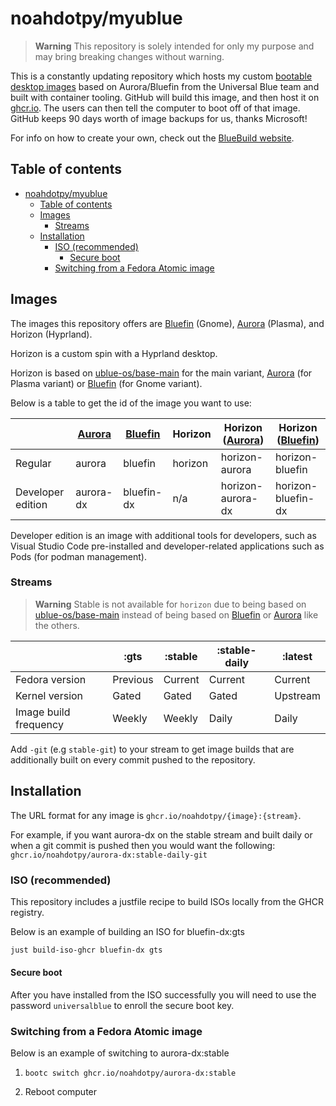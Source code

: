 # noahdotpy/myublue

> **Warning** This repository is solely intended for only my purpose and may bring breaking changes without warning.

This is a constantly updating repository which hosts my custom [bootable desktop images](https://containers.github.io/bootable/) based on Aurora/Bluefin from the Universal Blue team and built with container tooling.
GitHub will build this image, and then host it on [ghcr.io](https://github.com/features/packages).
The users can then tell the computer to boot off of that image.
GitHub keeps 90 days worth of image backups for us, thanks Microsoft!

For info on how to create your own, check out the [BlueBuild website](https://blue-build.org).

## Table of contents

- [noahdotpy/myublue](#noahdotpymyublue)
  - [Table of contents](#table-of-contents)
  - [Images](#images)
    - [Streams](#streams)
  - [Installation](#installation)
    - [ISO (recommended)](#iso-recommended)
      - [Secure boot](#secure-boot)
    - [Switching from a Fedora Atomic image](#switching-from-a-fedora-atomic-image)

## Images

The images this repository offers are [Bluefin](https://projectbluefin.io) (Gnome), [Aurora](https://getaurora.dev) (Plasma), and Horizon (Hyprland).

Horizon is a custom spin with a Hyprland desktop.

Horizon is based on [ublue-os/base-main](https://github.com/ublue-os/main) for the main variant, [Aurora](https://getaurora.dev) (for Plasma variant) or [Bluefin](https://projectbluefin.io) (for Gnome variant).

Below is a table to get the id of the image you want to use:

|                   | [Aurora](https://getaurora.dev) | [Bluefin](https://projectbluefin.io) | Horizon | Horizon ([Aurora](https://getaurora.dev)) | Horizon ([Bluefin](https://projectbluefin.io)) |
| ----------------- | --------------- | --------------- | ------------------ | ----------------------------- | ---------------------------- |
| Regular           | aurora          | bluefin         | horizon            | horizon-aurora                | horizon-bluefin                |
| Developer edition | aurora-dx       | bluefin-dx      | n/a         | horizon-aurora-dx             | horizon-bluefin-dx             |

Developer edition is an image with additional tools for developers, such as Visual Studio Code pre-installed and developer-related applications such as Pods (for podman management).

### Streams

> **Warning** Stable is not available for `horizon` due to being based on [ublue-os/base-main](https://https://github.com/ublue-os/main) instead of being based on [Bluefin](https://projectbluefin.io) or [Aurora](https://getaurora.dev) like the others.

|                       | :gts     | :stable | :stable-daily | :latest  |
| --------------------- | -------- | ------- | ------------- | -------- |
| Fedora version        | Previous | Current | Current       | Current  |
| Kernel version        | Gated    | Gated   | Gated         | Upstream |
| Image build frequency | Weekly   | Weekly  | Daily         | Daily    |

Add `-git` (e.g `stable-git`) to your stream to get image builds that are additionally built on every commit pushed to the repository.

## Installation

The URL format for any image is `ghcr.io/noahdotpy/{image}:{stream}`.

For example, if you want aurora-dx on the stable stream and built daily or when a git commit is pushed then you would want the following: `ghcr.io/noahdotpy/aurora-dx:stable-daily-git`

### ISO (recommended)

This repository includes a justfile recipe to build ISOs locally from the GHCR registry.

Below is an example of building an ISO for bluefin-dx:gts

```bash
just build-iso-ghcr bluefin-dx gts
```

#### Secure boot

After you have installed from the ISO successfully you will need to use the password `universalblue` to enroll the secure boot key.

### Switching from a Fedora Atomic image

Below is an example of switching to aurora-dx:stable

1. `bootc switch ghcr.io/noahdotpy/aurora-dx:stable`

2. Reboot computer
